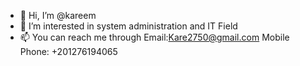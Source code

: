 - 👋 Hi, I’m @kareem
- 👀 I’m interested in system administration and IT Field
- 📫 You can  reach me through 
       Email:Kare2750@gmail.com
       Mobile Phone: +201276194065
       
       
       

<!---
karem2750/karem2750 is a ✨ special ✨ repository because its `README.md` (this file) appears on your GitHub profile.
You can click the Preview link to take a look at your changes.
--->
